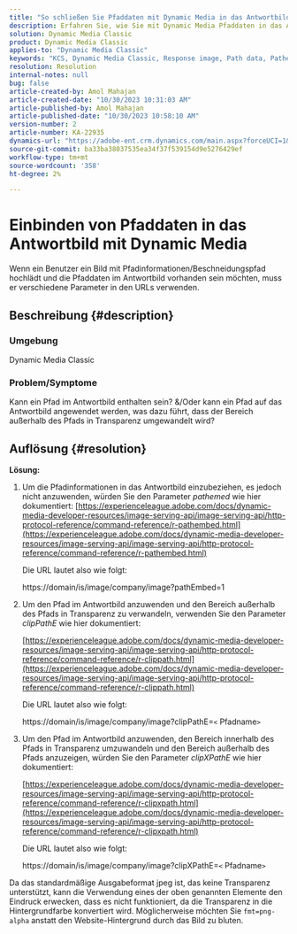```yaml
---
title: "So schließen Sie Pfaddaten mit Dynamic Media in das Antwortbild ein"
description: Erfahren Sie, wie Sie mit Dynamic Media Pfaddaten in das Antwortbild einschließen. Verwenden Sie entsprechend Ihren Anforderungen unterschiedliche Parameter.
solution: Dynamic Media Classic
product: Dynamic Media Classic
applies-to: "Dynamic Media Classic"
keywords: "KCS, Dynamic Media Classic, Response image, Path data, Pathembed, clipPathE"
resolution: Resolution
internal-notes: null
bug: false
article-created-by: Amol Mahajan
article-created-date: "10/30/2023 10:31:03 AM"
article-published-by: Amol Mahajan
article-published-date: "10/30/2023 10:58:10 AM"
version-number: 2
article-number: KA-22935
dynamics-url: "https://adobe-ent.crm.dynamics.com/main.aspx?forceUCI=1&pagetype=entityrecord&etn=knowledgearticle&id=bf3a8068-0f77-ee11-8179-6045bd006149"
source-git-commit: ba33ba38037535ea34f37f539154d9e5276429ef
workflow-type: tm+mt
source-wordcount: '358'
ht-degree: 2%

---
```


# Einbinden von Pfaddaten in das Antwortbild mit Dynamic Media


Wenn ein Benutzer ein Bild mit Pfadinformationen/Beschneidungspfad hochlädt und die Pfaddaten im Antwortbild vorhanden sein möchten, muss er verschiedene Parameter in den URLs verwenden.

## Beschreibung {#description}


### <b>Umgebung</b>

Dynamic Media Classic



### <b>Problem/Symptome</b>

Kann ein Pfad im Antwortbild enthalten sein?
&amp;/Oder kann ein Pfad auf das Antwortbild angewendet werden, was dazu führt, dass der Bereich außerhalb des Pfads in Transparenz umgewandelt wird?


## Auflösung {#resolution}

<b>Lösung:</b>
1. Um die Pfadinformationen in das Antwortbild einzubeziehen, es jedoch nicht anzuwenden, würden Sie den Parameter *pathemed* wie hier dokumentiert:
   [https://experienceleague.adobe.com/docs/dynamic-media-developer-resources/image-serving-api/image-serving-api/http-protocol-reference/command-reference/r-pathembed.html](https://experienceleague.adobe.com/docs/dynamic-media-developer-resources/image-serving-api/image-serving-api/http-protocol-reference/command-reference/r-pathembed.html)


   Die URL lautet also wie folgt:

   https://domain/is/image/company/image?pathEmbed=1
2. Um den Pfad im Antwortbild anzuwenden und den Bereich außerhalb des Pfads in Transparenz zu verwandeln, verwenden Sie den Parameter *clipPathE* wie hier dokumentiert:

   [https://experienceleague.adobe.com/docs/dynamic-media-developer-resources/image-serving-api/image-serving-api/http-protocol-reference/command-reference/r-clippath.html](https://experienceleague.adobe.com/docs/dynamic-media-developer-resources/image-serving-api/image-serving-api/http-protocol-reference/command-reference/r-clippath.html)


   Die URL lautet also wie folgt:


   https://domain/is/image/company/image?clipPathE=`<` Pfadname`>`
3. Um den Pfad im Antwortbild anzuwenden, den Bereich innerhalb des Pfads in Transparenz umzuwandeln und den Bereich außerhalb des Pfads anzuzeigen, würden Sie den Parameter *clipXPathE* wie hier dokumentiert:

   [https://experienceleague.adobe.com/docs/dynamic-media-developer-resources/image-serving-api/image-serving-api/http-protocol-reference/command-reference/r-clipxpath.html](https://experienceleague.adobe.com/docs/dynamic-media-developer-resources/image-serving-api/image-serving-api/http-protocol-reference/command-reference/r-clipxpath.html)


   Die URL lautet also wie folgt:


   https://domain/is/image/company/image?clipXPathE=`<` Pfadname`>`


Da das standardmäßige Ausgabeformat jpeg ist, das keine Transparenz unterstützt, kann die Verwendung eines der oben genannten Elemente den Eindruck erwecken, dass es nicht funktioniert, da die Transparenz in die Hintergrundfarbe konvertiert wird. Möglicherweise möchten Sie `fmt=png-alpha` anstatt den Website-Hintergrund durch das Bild zu bluten.
